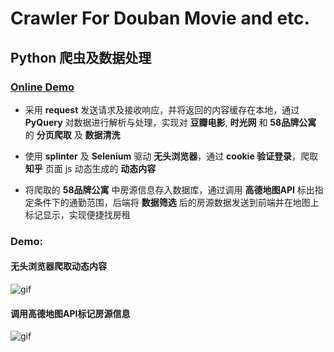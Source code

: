 # Crawler For Douban Movie and etc.

## Python 爬虫及数据处理

### [Online Demo](https://zhangnie.me/#crawler)

- 采用 **request** 发送请求及接收响应，并将返回的内容缓存在本地，通过 **PyQuery** 对数据进行解析与处理，实现对 **豆瓣电影**, **时光网** 和 **58品牌公寓** 的 **分页爬取** 及 **数据清洗**

- 使用 **splinter** 及 **Selenium** 驱动 **无头浏览器**，通过 **cookie 验证登录**，爬取 **知乎** 页面 js 动态生成的 **动态内容**

- 将爬取的 **58品牌公寓** 中房源信息存入数据库，通过调用 **高德地图API** 标出指定条件下的通勤范围，后端将 **数据筛选** 后的房源数据发送到前端并在地图上标记显示，实现便捷找房租

### Demo: 

#### 无头浏览器爬取动态内容

![gif](http://ww1.sinaimg.cn/large/927e2755gy1gdtx4h2ik8g22g218l7wi.gif)


#### 调用高德地图API标记房源信息

![gif](http://ww1.sinaimg.cn/large/927e2755gy1gdtx7lg3hjg20sg0e27ff.gif)
